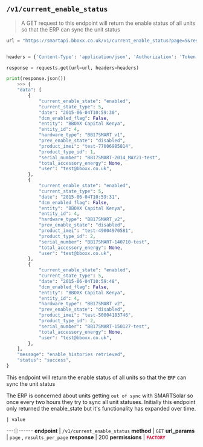 ## `/v1/current_enable_status`

> A GET request to this endpoint will return the enable status of all units so that the ERP can sync the unit status

```python
url = "https://smartapi.bboxx.co.uk/v1/current_enable_status?page=5&results_per_page=3"


headers = {'Content-Type': 'application/json', 'Authorization': 'Token token=A_VALID_TOKEN'}

response = requests.get(url=url, headers=headers)

print(response.json())
    >>> {
    "data": [
        {
            "current_enable_state": "enabled",
            "current_state_type": 5,
            "date": "2015-06-04T10:59:30",
            "dcm_enabled_flag": False,
            "entity": "BBOXX Capital Kenya",
            "entity_id": 4,
            "hardware_type": "BB17SMART_v1",
            "prev_enable_state": "disabled",
            "product_imei": "test-77006985814",
            "product_type_id": 1,
            "serial_number": "BB17SMART-2014_MAY21-test",
            "total_accessory_energy": None,
            "user": "test@bboxx.co.uk",
        },
        {
            "current_enable_state": "enabled",
            "current_state_type": 5,
            "date": "2015-06-04T10:59:31",
            "dcm_enabled_flag": False,
            "entity": "BBOXX Capital Kenya",
            "entity_id": 4,
            "hardware_type": "BB17SMART_v2",
            "prev_enable_state": "disabled",
            "product_imei": "test-49004970581",
            "product_type_id": 2,
            "serial_number": "BB17SMART-140710-test",
            "total_accessory_energy": None,
            "user": "test@bboxx.co.uk",
        },
        {
            "current_enable_state": "enabled",
            "current_state_type": 5,
            "date": "2015-06-04T10:59:48",
            "dcm_enabled_flag": False,
            "entity": "BBOXX Capital Kenya",
            "entity_id": 4,
            "hardware_type": "BB17SMART_v2",
            "prev_enable_state": "disabled",
            "product_imei": "test-50004183746",
            "product_type_id": 2,
            "serial_number": "BB17SMART-150127-test",
            "total_accessory_energy": None,
            "user": "test@bboxx.co.uk",
        },
    ],
    "message": "enable_histories retrieved",
    "status": "success",
}

```

This endpoint will return the enable status of all units so that the `ERP` can sync the unit status

The ERP is concerned about units getting `out of sync` with SMARTSolar so once
    every two hours they try to sync all unit statuses. Initially this endpoint only
    returned the enable_state but it's functionality has expanded over time.

    | value
---:|:------
__endpoint__ | `/v1/current_enable_status`
__method__ | `GET`
__url_params__ | `page` , `results_per_page`
__response__ | 200
__permissions__ | <font color="Crimson">__`FACTORY`__</font>
